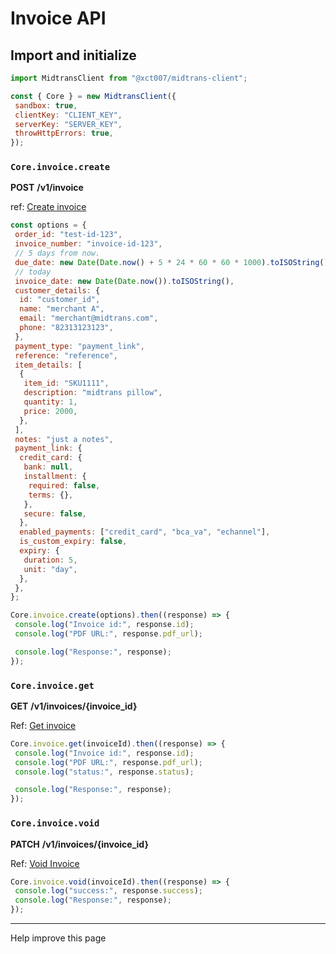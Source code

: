# Invoice API

## **Import and initialize**

```js
import MidtransClient from "@xct007/midtrans-client";

const { Core } = new MidtransClient({
 sandbox: true,
 clientKey: "CLIENT_KEY",
 serverKey: "SERVER_KEY",
 throwHttpErrors: true,
});
```

### `Core.invoice.create`

**POST** **/v1/invoice**

ref: [Create invoice](https://docs.midtrans.com/reference/create-invoice)

```js
const options = {
 order_id: "test-id-123",
 invoice_number: "invoice-id-123",
 // 5 days from now.
 due_date: new Date(Date.now() + 5 * 24 * 60 * 60 * 1000).toISOString(),
 // today
 invoice_date: new Date(Date.now()).toISOString(),
 customer_details: {
  id: "customer_id",
  name: "merchant A",
  email: "merchant@midtrans.com",
  phone: "82313123123",
 },
 payment_type: "payment_link",
 reference: "reference",
 item_details: [
  {
   item_id: "SKU1111",
   description: "midtrans pillow",
   quantity: 1,
   price: 2000,
  },
 ],
 notes: "just a notes",
 payment_link: {
  credit_card: {
   bank: null,
   installment: {
    required: false,
    terms: {},
   },
   secure: false,
  },
  enabled_payments: ["credit_card", "bca_va", "echannel"],
  is_custom_expiry: false,
  expiry: {
   duration: 5,
   unit: "day",
  },
 },
};

Core.invoice.create(options).then((response) => {
 console.log("Invoice id:", response.id);
 console.log("PDF URL:", response.pdf_url);

 console.log("Response:", response);
});
```

### `Core.invoice.get`

**GET** **/v1/invoices/{invoice_id}**

Ref: [Get invoice](https://docs.midtrans.com/reference/get-invoice)

```js
Core.invoice.get(invoiceId).then((response) => {
 console.log("Invoice id:", response.id);
 console.log("PDF URL:", response.pdf_url);
 console.log("status:", response.status);

 console.log("Response:", response);
});
```

### `Core.invoice.void`

**PATCH** **/v1/invoices/{invoice_id}**

Ref: [Void Invoice](https://docs.midtrans.com/reference/void-invoice)

```js
Core.invoice.void(invoiceId).then((response) => {
 console.log("success:", response.success);
 console.log("Response:", response);
});
```

---

Help improve this page
